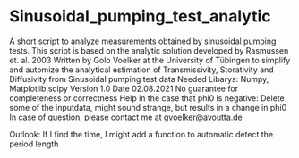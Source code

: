 # Sinusoidal_pumping_test_analytic
A short script to analyze measurements obtained by sinusoidal pumping tests. This script is based on the analytic solution developed by Rasmussen et. al. 2003 
Written by Golo Voelker at the University of Tübingen to simplify and automize the analytical estimation of Transmissivity, Storativity and Diffusivity from Sinusoidal pumping test data
Needed Libarys: Numpy, Matplotlib,scipy
Version 1.0
Date 02.08.2021
No guarantee for completeness or correctness
Help in the case that phi0 is negative: Delete some of the inputdata, might sound strange, but results in a change in phi0
In case of question, please contact me at gvoelker@avoutta.de

Outlook: If I find the time, I might add a function to automatic detect the period length
